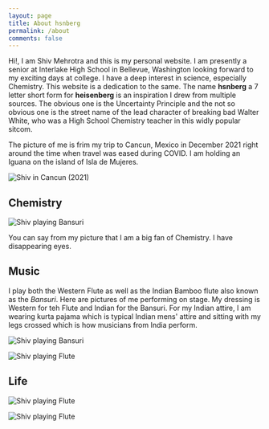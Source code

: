 ```yaml
---
layout: page
title: About hsnberg
permalink: /about
comments: false
---
```


<div class="row justify-content-between">
    <div class="col-md-8 pr-8">
        <p>Hi!, I am Shiv Mehrotra and this is my personal website. I am presently a senior at Interlake High School in Bellevue, Washington looking forward to my exciting days at college. I have a deep interest in science, especially Chemistry. This website is a dedication to the same. The name <b>hsnberg</b> a 7 letter short form for <b>heisenberg</b> is an inspiration I drew from multiple sources. The obvious one is the Uncertainty Principle and the not so obvious one is the street name of the lead character of breaking bad Walter White, who was a High School Chemistry teacher in this widly popular sitcom.</p>
        <p>The picture of me is frim my trip to Cancun, Mexico in December 2021 right around the time when  travel was eased during COVID. I am holding an Iguana on the island of Isla de Mujeres.</p>
    </div>
    <div class="col-md-4">
        <p class="mb-5"><img class="shadow-lg" src="{{site.baseurl}}/assets/images/shiv-cancun.jpg" alt="Shiv in Cancun (2021)" /></p>
    </div>
</div>

<div class="section-title">
    <h2><span>Chemistry</span></h2>
</div>
<div class="row justify-content-between">
    <div class="col-md-4">
        <p class="mb-5"><img class="shadow-lg" src="{{site.baseurl}}/assets/images/shiv-heisenberg.jpg" alt="Shiv playing Bansuri" /></p>
    </div>
    <div class="col-md-8 pr-8">
        <p>
        You can say from my picture that I am a big fan of Chemistry. I have disappearing eyes.</p>
    </div>
</div>

<div class="section-title">
    <h2><span>Music</span></h2>
</div>
<div class="row justify-content-between">
    <div class="col-md-8 pr-8">
        <p>
        I play both the Western Flute as well as the Indian Bamboo flute also known as the <i>Bansuri</i>. Here are pictures of me performing on stage. My dressing is Western for teh Flute and Indian for the Bansuri. For my Indian attire, I am wearing kurta pajama which is typical Indian mens' attire and sitting with my legs crossed which is how musicians from India perform.</p>
    </div>
    <div class="col-md-4">
        <p class="mb-5"><img class="shadow-lg" src="{{site.baseurl}}/assets/images/shiv-bansuri.jpg" alt="Shiv playing Bansuri" /></p>
        <p class="mb-5"><img class="shadow-lg" src="{{site.baseurl}}/assets/images/shiv-flute.jpg" alt="Shiv playing Flute" /></p>
    </div>
</div>


<div class="section-title">
    <h2><span>Life</span></h2>
</div>
<div class="row justify-content-between">
    <div class="col-md-6">
        <p class="mb-5"><img class="shadow-lg" src="{{site.baseurl}}/assets/images/shiv-senior.jpg" alt="Shiv playing Flute" /></p>
    </div>
    <div class="col-md-6">
        <p class="mb-5"><img class="shadow-lg" src="{{site.baseurl}}/assets/images/shiv-holi.jpg" alt="Shiv playing Flute" /></p>
    </div>
</div>
<!--
<div class="col-md-4">


<!--
<h4>Questions or bug reports?</h4>

<p>Head over to our <a href="https://github.com/wowthemesnet/mediumish-theme-jekyll">Github repository</a>!</p>

<div class="sticky-top sticky-top-80">
<h5>Buy me a coffee</h5>

<p>Thank you for your support! Your donation helps me to maintain and improve <a target="_blank" href="https://github.com/wowthemesnet/mediumish-theme-jekyll">Mediumish <i class="fab fa-github"></i></a>.</p>

<a target="_blank" href="https://www.wowthemes.net/donate/" class="btn btn-danger">Buy me a coffee</a> <a target="_blank" href="https://bootstrapstarter.com/bootstrap-templates/template-mediumish-bootstrap-jekyll/" class="btn btn-warning">Documentation</a>

</div>
</div>
-->

